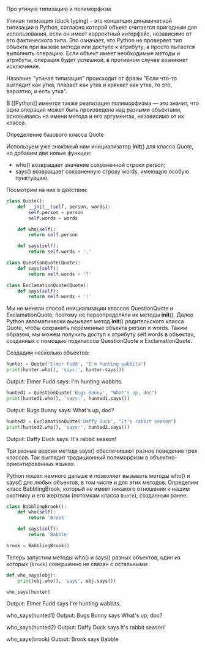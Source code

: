 Про утиную типизацию и полиморфизм

Утиная типизация (duck typing) - это концепция динамической типизации в Python, согласно которой объект считается пригодным для использования, если он имеет корректный интерфейс, независимо от его фактического типа. Это означает, что Python не проверяет тип объекта при вызове метода или доступе к атрибуту, а просто пытается выполнить операцию. Если объект имеет необходимые методы и атрибуты, операция будет успешной, в противном случае возникнет исключение.

Название "утиная типизация" происходит от фразы "Если что-то выглядит как утка, плавает как утка и крякает как утка, то это, вероятно, и есть утка".

В [[Python]] имеется также реализация полиморфизма — это значит, что одна операция может быть произведена над разными объектами, основываясь на имени метода и его аргументах, независимо от их класса.

Определение базового класса Quote

Используем уже знакомый нам инициализатор __init__() для класса Quote, но добавим две новые функции:
- who() возвращает значение сохраненной строки person;
- says() возвращает сохраненную строку words, имеющую особую пунктуацию.

Посмотрим на них в действии:

```python
class Quote():
    def __init__(self, person, words):
        self.person = person
        self.words = words

    def who(self):
        return self.person

    def says(self):
        return self.words + '.'

class QuestionQuote(Quote):
    def says(self):
        return self.words + '?'

class ExclamationQuote(Quote):
    def says(self):
        return self.words + '!'
```

Мы не меняли способ инициализации классов QuestionQuote и ExclamationQuote, поэтому не переопределяли их методы __init__(). Далее Python автоматически вызывает метод __init__() родительского класса Quote, чтобы сохранить переменные объекта person и words. Таким образом, мы можем получить доступ к атрибуту self.words в объектах, созданных с помощью подклассов QuestionQuote и ExclamationQuote.

Создадим несколько объектов:

```python
hunter = Quote('Elmer Fudd', "I'm hunting wabbits")
print(hunter.who(), 'says:', hunter.says())
```
Output: Elmer Fudd says: I'm hunting wabbits.

```python
hunted1 = QuestionQuote('Bugs Bunny', "What's up, doc")
print(hunted1.who(), 'says:', hunted1.says())
```
Output: Bugs Bunny says: What's up, doc?

```python
hunted2 = ExclamationQuote('Daffy Duck', "It's rabbit season")
print(hunted2.who(), 'says:', hunted2.says())
```
Output: Daffy Duck says: It's rabbit season!

Три разные версии метода says() обеспечивают разное поведение трех классов. Так выглядит традиционный полиморфизм в объектно-ориентированных языках.

Python пошел немного дальше и позволяет вызывать методы who() и says() для любых объектов, в том числе и для этих методов. Определим класс BabblingBrook, который не имеет никакого отношения к нашим охотнику и его жертвам (потомкам класса `Quote`), созданным ранее:

```python
class BabblingBrook():
    def who(self):
        return 'Brook'

    def says(self):
        return 'Babble'

brook = BabblingBrook()
```

Теперь запустим методы who() и says() разных объектов, один из которых (`brook`) совершенно не связан с остальными:

```python
def who_says(obj):
    print(obj.who(), 'says', obj.says())

who_says(hunter)
```
Output: Elmer Fudd says I'm hunting wabbits.

who_says(hunted1)
Output: Bugs Bunny says What's up, doc?

who_says(hunted2)
Output: Daffy Duck says It's rabbit season!

who_says(brook)
Output: Brook says Babble